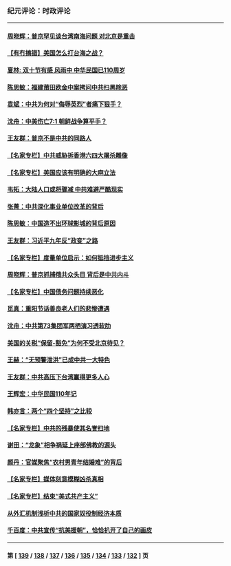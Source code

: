 ### 纪元评论：时政评论
---
#### [周晓辉：普京罕见谈台湾南海问题 对北京是重击](../../pages/nsc1025/n13304751.md) 
#### [【有冇搞错】美国怎么打台海之战？](../../pages/nsc1025/n13302548.md) 
#### [夏林: 双十节有感 风雨中 中华民国已110周岁](../../pages/nsc1025/n13304339.md) 
#### [陈思敏：福建莆田欧金中案拷问中共扫黑除恶](../../pages/nsc1025/n13303691.md) 
#### [袁斌：中共为何对“侮辱英烈”者痛下狠手？](../../pages/nsc1025/n13303412.md) 
#### [沈舟：中美伤亡7:1 朝鲜战争算平手？](../../pages/nsc1025/n13303049.md) 
#### [王友群：普京不是中共的同路人](../../pages/nsc1025/n13302726.md) 
#### [【名家专栏】中共威胁拆香港六四大屠杀雕像](../../pages/nsc1025/n13301840.md) 
#### [【名家专栏】美国应该有明确的大麻立法](../../pages/nsc1025/n13301867.md) 
#### [韦拓：大陆人口或将骤减 中共难避严酷现实](../../pages/nsc1025/n13300707.md) 
#### [张菁：中共深化事业单位改革的背后](../../pages/nsc1025/n13302361.md) 
#### [陈思敏：中国造不出环球影城的背后原因](../../pages/nsc1025/n13300617.md) 
#### [王友群：习近平九年反“政变”之路](../../pages/nsc1025/n13299881.md) 
#### [【名家专栏】度量单位启示：如何抵挡进步主义](../../pages/nsc1025/n13299255.md) 
#### [周晓辉：普京抓捕俄共众头目 背后是中共内斗](../../pages/nsc1025/n13299868.md) 
#### [【名家专栏】中国债务问题持续恶化](../../pages/nsc1025/n13299212.md) 
#### [觅真：重阳节话善良老人们的悲惨遭遇](../../pages/nsc1025/n13297908.md) 
#### [沈舟：中共第73集团军两栖演习透软肋](../../pages/nsc1025/n13297907.md) 
#### [美国的关税“保留-豁免”为何不受北京待见？](../../pages/nsc1025/n13298215.md) 
#### [王赫：“无预警泄洪”已成中共一大特色](../../pages/nsc1025/n13298064.md) 
#### [王友群：中共高压下台湾赢得更多人心](../../pages/nsc1025/n13297750.md) 
#### [王辉宏：中华民国110年记](../../pages/nsc1025/n13297581.md) 
#### [韩亦言：两个“四个坚持”之比较](../../pages/nsc1025/n13297540.md) 
#### [【名家专栏】中共的残暴使其名誉扫地](../../pages/nsc1025/n13296946.md) 
#### [谢田：“龙象”相争祸延上座部佛教的源头](../../pages/nsc1025/n13297463.md) 
#### [颜丹：官媒聚焦“农村男青年结婚难”的背后](../../pages/nsc1025/n13297416.md) 
#### [【名家专栏】媒体刻意模糊凶杀真相](../../pages/nsc1025/n13296989.md) 
#### [【名家专栏】结束“美式共产主义”](../../pages/nsc1025/n13297144.md) 
#### [从外汇机制浅析中共的国家奴役制经济本质](../../pages/nsc1025/n13296572.md) 
#### [千百度：中共宣传“抗美援朝”，恰恰扒开了自己的画皮](../../pages/nsc1025/n13296347.md) 

---
#### 第 [ [139](./139.md) / [138](./138.md) / [137](./137.md) / [136](./136.md) / [135](./135.md) / [134](./134.md) / [133](./133.md) / [132](./132.md) ] 页
